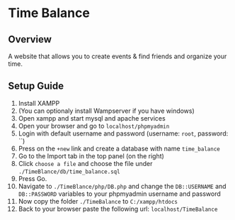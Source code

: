 # Time Balance

## Overview
A website that allows you to create events &amp; find friends and organize your time.

## Setup Guide

1. Install XAMPP
2. (You can optionaly install Wampserver if you have windows)
3. Open xampp and start mysql and apache services
4. Open your browser and go to `localhost/phpmyadmin`
5. Login with default username and password (username: `root`, password: ``)
6. Press on the `+new` link and create a database with name `time_balance`
7. Go to the Import tab in the top panel (on the right)
8. Click `choose a file` and choose the file under `./TimeBlance/db/time_balance.sql`
9. Press Go.
10. Navigate to `./TimeBlance/php/DB.php` and change the `DB::USERNAME` and `DB::PASSWORD` variables to your phpmyadmin username and password
11. Now copy the folder `./TimeBalance` to `C:/xampp/htdocs`
12. Back to your browser paste the following url: `localhost/TimeBalance`
